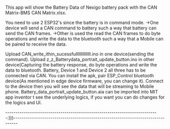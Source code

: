 This app will show the Battery Data of Nexigo battery pack with the CAN Matrix-BMS CAN Matrix.xlsx.


You need to use 2 ESP32's since the battery is in command mode.
  ->One device will send a CAN command to battery such a way that battery can send the CAN frames.
  ->Other is used the read the CAN frames to do byte operations and write the data to the bluetooth such a way that a Mobile can be paired to receive the data. 

Upload CAN_write_ithin_sucessfullllllllllllll.ino in one device(sending the command).
Upload z_z_Batterydata_portrait_update_button.ino in other device(Capturing the battery response, do byte operations and write the data to bluetooth.
Battery, Device 1 and Device 2 all three has to be connected via CAN.
You can install the apk, pair ESP_Control bluetooth device(As mentioned in edge device firmware, you can change it).
Connect to the device then you will see the data that will be streaming to Mobile phone.
Battery_data_portrait_update_button.aia can be imported into MIT app inventor t see the underlying logics, if you want you can do changes for the logics and UI.

---------------------------------------------------------------------------:)))--------------------------------------------------------------------------------
